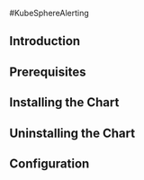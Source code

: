 #KubeSphereAlerting
## Introduction
## Prerequisites
## Installing the Chart
## Uninstalling the Chart
## Configuration



